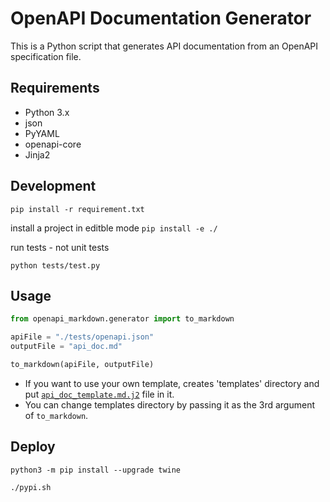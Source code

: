 # OpenAPI Documentation Generator

This is a Python script that generates API documentation from an OpenAPI specification file.

## Requirements

- Python 3.x
- json
- PyYAML
- openapi-core
- Jinja2

## Development

`pip install -r requirement.txt`

install a project in editble mode
`pip install -e ./`

run tests - not unit tests

`python tests/test.py`

## Usage

```python
from openapi_markdown.generator import to_markdown

apiFile = "./tests/openapi.json"
outputFile = "api_doc.md"

to_markdown(apiFile, outputFile)
```

- If you want to use your own template, creates 'templates' directory and put [`api_doc_template.md.j2`](src/openapi_markdown/templates/api_doc_template.md.j2) file in it.
- You can change templates directory by passing it as the 3rd argument of `to_markdown`.


## Deploy

```
python3 -m pip install --upgrade twine
```

```
./pypi.sh
```
